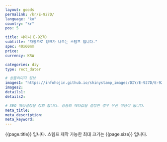 ```yaml
---
layout: goods
permalink: /kr/E-927D/
language: "ko"
country: "kr"
pos: 5

title: 샤이니 E-927D
subtitle: "자동으로 잉크가 나오는 스템프 입니다."
spec: 40x60mm
price: 
currency: KRW

categories: diy
type: rect_dater

# 상품이미지 정보
images1: "https://infohojin.github.io/shinystamp_images/DIY/E-927D/E-927D_1.jpg"
images2:
details1:
details2:    

# SEO 메타설정을 정의 합니다. 상품의 메타값을 설정한 경우 우선 적용이 됩니다.
meta_title: 
meta_description:
meta_keyword:
---
```


{{page.title}} 입니다. 스템프 제작 가능한 최대 크기는 {{page.size}} 입니다.